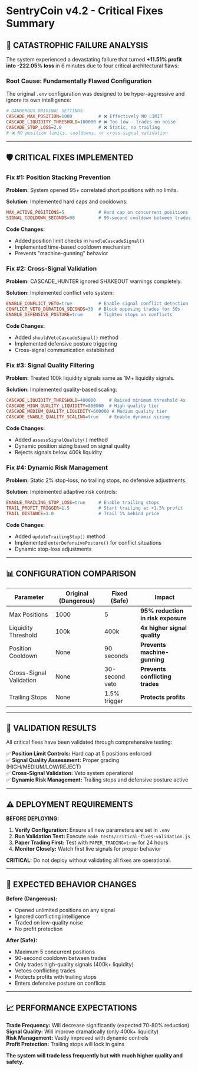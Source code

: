 # SentryCoin v4.2 - Critical Fixes Summary

## 🚨 CATASTROPHIC FAILURE ANALYSIS

The system experienced a devastating failure that turned **+11.51% profit into -222.05% loss** in 6 minutes due to four critical architectural flaws:

### **Root Cause: Fundamentally Flawed Configuration**

The original `.env` configuration was designed to be hyper-aggressive and ignore its own intelligence:

```ini
# DANGEROUS ORIGINAL SETTINGS
CASCADE_MAX_POSITION=1000          # ❌ Effectively NO LIMIT
CASCADE_LIQUIDITY_THRESHOLD=100000 # ❌ Too low - trades on noise
CASCADE_STOP_LOSS=2.0              # ❌ Static, no trailing
# ❌ NO position limits, cooldowns, or cross-signal validation
```

---

## 🛡️ CRITICAL FIXES IMPLEMENTED

### **Fix #1: Position Stacking Prevention**

**Problem:** System opened 95+ correlated short positions with no limits.

**Solution:** Implemented hard caps and cooldowns:
```ini
MAX_ACTIVE_POSITIONS=5             # Hard cap on concurrent positions
SIGNAL_COOLDOWN_SECONDS=90         # 90-second cooldown between trades
```

**Code Changes:**
- Added position limit checks in `handleCascadeSignal()`
- Implemented time-based cooldown mechanism
- Prevents "machine-gunning" behavior

### **Fix #2: Cross-Signal Validation**

**Problem:** CASCADE_HUNTER ignored SHAKEOUT warnings completely.

**Solution:** Implemented conflict veto system:
```ini
ENABLE_CONFLICT_VETO=true          # Enable signal conflict detection
CONFLICT_VETO_DURATION_SECONDS=30  # Block opposing trades for 30s
ENABLE_DEFENSIVE_POSTURE=true      # Tighten stops on conflicts
```

**Code Changes:**
- Added `shouldVetoCascadeSignal()` method
- Implemented defensive posture triggering
- Cross-signal communication established

### **Fix #3: Signal Quality Filtering**

**Problem:** Treated 100k liquidity signals same as 1M+ liquidity signals.

**Solution:** Implemented quality-based scaling:
```ini
CASCADE_LIQUIDITY_THRESHOLD=400000     # Raised minimum threshold 4x
CASCADE_HIGH_QUALITY_LIQUIDITY=800000  # High quality tier
CASCADE_MEDIUM_QUALITY_LIQUIDITY=600000 # Medium quality tier
CASCADE_ENABLE_QUALITY_SCALING=true    # Enable dynamic sizing
```

**Code Changes:**
- Added `assessSignalQuality()` method
- Dynamic position sizing based on signal quality
- Rejects signals below 400k liquidity

### **Fix #4: Dynamic Risk Management**

**Problem:** Static 2% stop-loss, no trailing stops, no defensive adjustments.

**Solution:** Implemented adaptive risk controls:
```ini
ENABLE_TRAILING_STOP_LOSS=true     # Enable trailing stops
TRAIL_PROFIT_TRIGGER=1.5           # Start trailing at +1.5% profit
TRAIL_DISTANCE=1.0                 # Trail 1% behind price
```

**Code Changes:**
- Added `updateTrailingStop()` method
- Implemented `enterDefensivePosture()` for conflict situations
- Dynamic stop-loss adjustments

---

## 📊 CONFIGURATION COMPARISON

| Parameter | Original (Dangerous) | Fixed (Safe) | Impact |
|-----------|---------------------|--------------|---------|
| Max Positions | 1000 | 5 | **95% reduction in risk exposure** |
| Liquidity Threshold | 100k | 400k | **4x higher signal quality** |
| Position Cooldown | None | 90 seconds | **Prevents machine-gunning** |
| Cross-Signal Validation | None | 30-second veto | **Prevents conflicting trades** |
| Trailing Stops | None | 1.5% trigger | **Protects profits** |

---

## 🧪 VALIDATION RESULTS

All critical fixes have been validated through comprehensive testing:

✅ **Position Limit Controls:** Hard cap at 5 positions enforced  
✅ **Signal Quality Assessment:** Proper grading (HIGH/MEDIUM/LOW/REJECT)  
✅ **Cross-Signal Validation:** Veto system operational  
✅ **Dynamic Risk Management:** Trailing stops and defensive posture active  

---

## ⚠️ DEPLOYMENT REQUIREMENTS

**BEFORE DEPLOYING:**

1. **Verify Configuration:** Ensure all new parameters are set in `.env`
2. **Run Validation Test:** Execute `node tests/critical-fixes-validation.js`
3. **Paper Trading First:** Test with `PAPER_TRADING=true` for 24 hours
4. **Monitor Closely:** Watch first live signals for proper behavior

**CRITICAL:** Do not deploy without validating all fixes are operational.

---

## 🎯 EXPECTED BEHAVIOR CHANGES

**Before (Dangerous):**
- Opened unlimited positions on any signal
- Ignored conflicting intelligence
- Traded on low-quality noise
- No profit protection

**After (Safe):**
- Maximum 5 concurrent positions
- 90-second cooldown between trades
- Only trades high-quality signals (400k+ liquidity)
- Vetoes conflicting trades
- Protects profits with trailing stops
- Enters defensive posture on conflicts

---

## 📈 PERFORMANCE EXPECTATIONS

**Trade Frequency:** Will decrease significantly (expected 70-80% reduction)  
**Signal Quality:** Will improve dramatically (only 400k+ liquidity)  
**Risk Management:** Vastly improved with dynamic controls  
**Profit Protection:** Trailing stops will lock in gains  

**The system will trade less frequently but with much higher quality and safety.**
